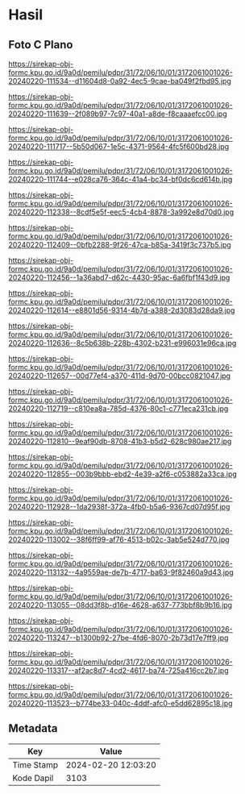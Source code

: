 # Hasil

## Foto C Plano

https://sirekap-obj-formc.kpu.go.id/9a0d/pemilu/pdpr/31/72/06/10/01/3172061001026-20240220-111534--d11604d8-0a92-4ec5-9cae-ba049f2fbd95.jpg

https://sirekap-obj-formc.kpu.go.id/9a0d/pemilu/pdpr/31/72/06/10/01/3172061001026-20240220-111639--2f089b97-7c97-40a1-a8de-f8caaaefcc00.jpg

https://sirekap-obj-formc.kpu.go.id/9a0d/pemilu/pdpr/31/72/06/10/01/3172061001026-20240220-111717--5b50d067-1e5c-4371-9564-4fc5f600bd28.jpg

https://sirekap-obj-formc.kpu.go.id/9a0d/pemilu/pdpr/31/72/06/10/01/3172061001026-20240220-111744--e028ca76-364c-41a4-bc34-bf0dc6cd614b.jpg

https://sirekap-obj-formc.kpu.go.id/9a0d/pemilu/pdpr/31/72/06/10/01/3172061001026-20240220-112338--8cdf5e5f-eec5-4cb4-8878-3a992e8d70d0.jpg

https://sirekap-obj-formc.kpu.go.id/9a0d/pemilu/pdpr/31/72/06/10/01/3172061001026-20240220-112409--0bfb2288-9f26-47ca-b85a-3419f3c737b5.jpg

https://sirekap-obj-formc.kpu.go.id/9a0d/pemilu/pdpr/31/72/06/10/01/3172061001026-20240220-112456--1a36abd7-d62c-4430-95ac-6a6fbf1f43d9.jpg

https://sirekap-obj-formc.kpu.go.id/9a0d/pemilu/pdpr/31/72/06/10/01/3172061001026-20240220-112614--e8801d56-9314-4b7d-a388-2d3083d28da9.jpg

https://sirekap-obj-formc.kpu.go.id/9a0d/pemilu/pdpr/31/72/06/10/01/3172061001026-20240220-112636--8c5b638b-228b-4302-b231-e996031e96ca.jpg

https://sirekap-obj-formc.kpu.go.id/9a0d/pemilu/pdpr/31/72/06/10/01/3172061001026-20240220-112657--00d77ef4-a370-411d-9d70-00bcc0821047.jpg

https://sirekap-obj-formc.kpu.go.id/9a0d/pemilu/pdpr/31/72/06/10/01/3172061001026-20240220-112719--c810ea8a-785d-4376-80c1-c771eca231cb.jpg

https://sirekap-obj-formc.kpu.go.id/9a0d/pemilu/pdpr/31/72/06/10/01/3172061001026-20240220-112810--9eaf90db-8708-41b3-b5d2-628c980ae217.jpg

https://sirekap-obj-formc.kpu.go.id/9a0d/pemilu/pdpr/31/72/06/10/01/3172061001026-20240220-112855--003b9bbb-ebd2-4e39-a2f6-c053882a33ca.jpg

https://sirekap-obj-formc.kpu.go.id/9a0d/pemilu/pdpr/31/72/06/10/01/3172061001026-20240220-112928--1da2938f-372a-4fb0-b5a6-9367cd07d95f.jpg

https://sirekap-obj-formc.kpu.go.id/9a0d/pemilu/pdpr/31/72/06/10/01/3172061001026-20240220-113002--38f6ff99-af76-4513-b02c-3ab5e524d770.jpg

https://sirekap-obj-formc.kpu.go.id/9a0d/pemilu/pdpr/31/72/06/10/01/3172061001026-20240220-113132--4a9559ae-de7b-4717-ba63-9f82460a9d43.jpg

https://sirekap-obj-formc.kpu.go.id/9a0d/pemilu/pdpr/31/72/06/10/01/3172061001026-20240220-113055--08dd3f8b-d16e-4628-a637-773bbf8b9b16.jpg

https://sirekap-obj-formc.kpu.go.id/9a0d/pemilu/pdpr/31/72/06/10/01/3172061001026-20240220-113247--b1300b92-27be-4fd6-8070-2b73d17e7ff9.jpg

https://sirekap-obj-formc.kpu.go.id/9a0d/pemilu/pdpr/31/72/06/10/01/3172061001026-20240220-113317--af2ac8d7-4cd2-4617-ba74-725a416cc2b7.jpg

https://sirekap-obj-formc.kpu.go.id/9a0d/pemilu/pdpr/31/72/06/10/01/3172061001026-20240220-113523--b774be33-040c-4ddf-afc0-e5dd62895c18.jpg


## Metadata

| Key        | Value               |
| ---------- | ------------------- |
| Time Stamp | 2024-02-20 12:03:20 |
| Kode Dapil | 3103                |



